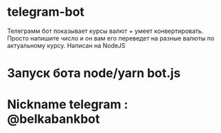 # telegram-bot
Телеграмм бот показывает курсы валют + умеет конвертировать. Просто напишите число и он вам его переведет на разные валюты по актуальному курсу.
Написан на NodeJS 
# Запуск бота node/yarn bot.js 
# Nickname telegram : @belkabankbot
